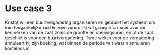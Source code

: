 # Use case 3

Kristof wil een buurtvergadering organiseren en gebruikt het systeem om een toegankelijke zaal te reserveren. 
Hij wil graag informatie over de kenmerken van de zaal, zoals de grootte en openingsuren, en of de zaal geschikt is voor een buurtvergadering. 
Twee weken voor de vergadering annuleert hij zijn boeking, wat binnen de periode valt waarin annuleren kosteloos is.​ ​
